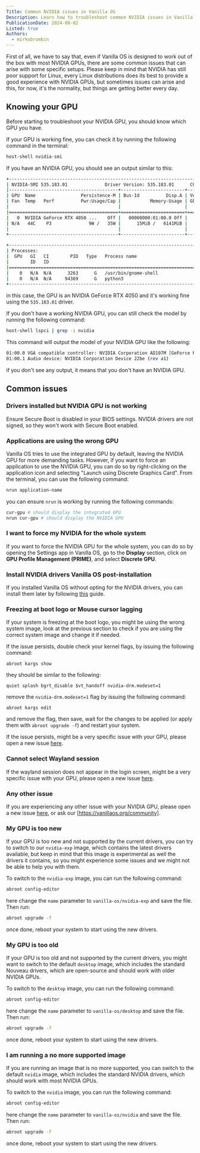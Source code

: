 ```yaml
---
Title: Common NVIDIA issues in Vanilla OS
Description: Learn how to troubleshoot common NVIDIA issues in Vanilla OS.
PublicationDate: 2024-08-02
Listed: true
Authors:
  - mirkobrombin
---
```


First of all, we have to say that, even if Vanilla OS is designed to work out of the box with most NVIDIA GPUs, there are some common issues that can arise with some specific setups. Please keep in mind that NVIDIA has still poor support for Linux, every Linux distributions does its best to provide a good experience with NVIDIA GPUs, but sometimes issues can arise and this, for now, it's the normality, but things are getting better every day.

## Knowing your GPU

Before starting to troubleshoot your NVIDIA GPU, you should know which GPU you have.

If your GPU is working fine, you can check it by running the following command in the terminal:

```bash
host-shell nvidia-smi
```

If you have an NVIDIA GPU, you should see an output similar to this:

```bash
+-----------------------------------------------------------------------------------------+
| NVIDIA-SMI 535.183.01              Driver Version: 535.183.01      CUDA Version: N/A    |
|-----------------------------------------+------------------------+----------------------+
| GPU  Name                 Persistence-M | Bus-Id          Disp.A | Volatile Uncorr. ECC |
| Fan  Temp   Perf          Pwr:Usage/Cap |           Memory-Usage | GPU-Util  Compute M. |
|                                         |                        |               MIG M. |
|=========================================+========================+======================|
|   0  NVIDIA GeForce RTX 4050 ...    Off |   00000000:01:00.0 Off |                  N/A |
| N/A   44C    P3              9W /   35W |      15MiB /   6141MiB |      0%      Default |
|                                         |                        |                  N/A |
+-----------------------------------------+------------------------+----------------------+

+-----------------------------------------------------------------------------------------+
| Processes:                                                                              |
|  GPU   GI   CI        PID   Type   Process name                              GPU Memory |
|        ID   ID                                                               Usage      |
|=========================================================================================|
|    0   N/A  N/A      3263      G   /usr/bin/gnome-shell                            1MiB |
|    0   N/A  N/A     94369      G   python3                                         1MiB |
+-----------------------------------------------------------------------------------------+
```

in this case, the GPU is an NVIDIA GeForce RTX 4050 and it's working fine using the `535.183.01` driver.

If you don't have a working NVIDIA GPU, you can still check the model by running the following command:

```bash
host-shell lspci | grep -i nvidia
```

This command will output the model of your NVIDIA GPU like the following:

```bash
01:00.0 VGA compatible controller: NVIDIA Corporation AD107M [GeForce RTX 4050 Max-Q / Mobile] (rev a1)
01:00.1 Audio device: NVIDIA Corporation Device 22be (rev a1)
```

if you don't see any output, it means that you don't have an NVIDIA GPU.

## Common issues

### Drivers installed but NVIDIA GPU is not working

Ensure Secure Boot is disabled in your BIOS settings. NVIDIA drivers are not signed, so they won't work with Secure Boot enabled.

### Applications are using the wrong GPU

Vanilla OS tries to use the integrated GPU by default, leaving the NVIDIA GPU for more demanding tasks. However, if you want to force an application to use the NVIDIA GPU, you can do so by right-clicking on the application icon and selecting "Launch using Discrete Graphics Card". From the terminal, you can use the following command:

```bash
nrun application-name
```

you can ensure `nrun` is working by running the following commands:

```bash
cur-gpu # should display the integrated GPU
nrun cur-gpu # should display the NVIDIA GPU
```

### I want to force my NVIDIA for the whole system

If you want to force the NVIDIA GPU for the whole system, you can do so by opening the Settings app in Vanilla OS, go to the **Display** section, click on **GPU Profile Management (PRIME)**, and select **Discrete GPU**.

### Install NVIDIA drivers Vanilla OS post-installation

If you installed Vanilla OS without opting for the NVIDIA drivers, you can install them later by following [this](https://docs.vanillaos.org/handbook/en/install-additional-drivers#nvidia%C2%AE-drivers) guide.

### Freezing at boot logo or Mouse cursor lagging

If your system is freezing at the boot logo, you might be using the wrong system image, look at the previous section to check if you are using the correct system image and change it if needed.

If the issue persists, double check your kernel flags, by issuing the following command:

```
abroot kargs show
```

they should be similar to the following:

```
quiet splash bgrt_disable $vt_handoff nvidia-drm.modeset=1
```

remove the `nvidia-drm.modeset=1` flag by issuing the following command:

```
abroot kargs edit
```

and remove the flag, then save, wait for the changes to be applied (or apply them with `abroot upgrade -f`) and restart your system.

If the issue persists, might be a very specific issue with your GPU, please open a new issue [here](https://github.com/Vanilla-OS/nvidia-image/issues).

### Cannot select Wayland session

If the wayland session does not appear in the login screen, might be a very specific issue with your GPU, please open a new issue [here](https://github.com/Vanilla-OS/nvidia-image/issues).

### Any other issue

If you are experiencing any other issue with your NVIDIA GPU, please open a new issue [here](https://github.com/Vanilla-OS/nvidia-image/issues), or ask our [https://vanillaos.org/community].

### My GPU is too new

If your GPU is too new and not supported by the current drivers, you can try to switch to our `nvidia-exp` image, which contains the latest drivers available, but keep in mind that this image is experimental as well the drivers it contains, so you might experience some issues and we might not be able to help you with them.

To switch to the `nvidia-exp` image, you can run the following command:

```bash
abroot config-editor
```

here change the `name` parameter to `vanilla-os/nvidia-exp` and save the file. Then run:

```bash
abroot upgrade -f
```

once done, reboot your system to start using the new drivers.

### My GPU is too old

If your GPU is too old and not supported by the current drivers, you might want to switch to the default `desktop` image, which includes the standard Nouveau drivers, which are open-source and should work with older NVIDIA GPUs.

To switch to the `desktop` image, you can run the following command:

```bash
abroot config-editor
```

here change the `name` parameter to `vanilla-os/desktop` and save the file. Then run:

```bash
abroot upgrade -f
```

once done, reboot your system to start using the new drivers.

### I am running a no more supported image

If you are running an image that is no more supported, you can switch to the default `nvidia` image, which includes the standard NVIDIA drivers, which should work with most NVIDIA GPUs.

To switch to the `nvidia` image, you can run the following command:

```bash
abroot config-editor
```

here change the `name` parameter to `vanilla-os/nvidia` and save the file. Then run:

```bash
abroot upgrade -f
```

once done, reboot your system to start using the new drivers.